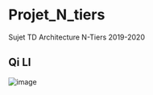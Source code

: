 # Projet_N_tiers
Sujet TD Architecture N-Tiers 2019-2020

## Qi LI

![image](http://github.com/LickyQi/Projet_N_tiers/lamp.jpg)
